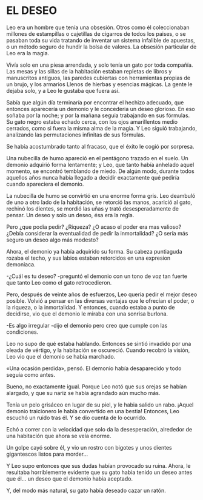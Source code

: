 # EL DESEO

Leo era un hombre que tenía una obsesión. Otros como él coleccionaban millones de estampillas o cajetillas de cigarros de todos los paises, o se pasaban toda su vida tratando de inventar un sistema infalible de apuestas, o un método seguro de hundir la bolsa de valores. La obsesión particular de Leo era la magia.

Vivía solo en una piesa arrendada, y solo tenía un gato por toda compañía. Las mesas y las sillas de la habitación estaban repletas de libros y manuscritos antiguos, las paredes cubiertas con herramientas propias de un brujo, y los armarios Llenos de hierbas y esencias mágicas. La gente le dejaba solo, y a Leo le gustaba que fuera así.

Sabía que algún día terminaría por encontrar el hechizo adecuado, que entonces aparecería un demonio y le concederia un deseo glorioso. En eso soñaba por la noche; y por la mañana seguia trabajando en sus fórmulas. Su gato negro estaba echado cerca, con los ojos amarillentos medio cerrados, como si fuera la misma alma de la magia. Y Leo siguió trabajando, analizando las permutaciones infinitas de sus fórmulas.

Se había acostumbrado tanto al fracaso, que el éxito le cogió por sorpresa.

Una nubecilla de humo apareció en el pentágono trazado en el suelo. Un demonio adquirió forma lentamente; y Leo, que tanto había anhelado aquel momento, se encontró temblando de miedo. De algún modo, durante todos aquellos años nunca había llegado a decidir exactamente qué pediría cuando apareciera el demonio.

La nubecilla de humo se convirtió en una enorme forma gris. Leo deambuló de uno a otro lado de la habitación, se retorció las manos, acarició al gato, rechinó los dientes, se mordió las uñas y trató desesperadamente de pensar. Un deseo y solo un deseo, ésa era la regla.

Pero ¿que podía pedir? ¿Riqueza? ¿O acaso el poder era mas valioso? ¿Debía considerar la eventualidad de pedir la inmortalidad? ¿O sería más seguro un deseo algo más modesto?

Ahora, el demonio ya había adquirido su forma. Su cabeza puntiaguda rozaba el techo, y sus labios estaban retorcidos en una expresion demoniaca.

-¿Cuál es tu deseo? -preguntó el demonio con un tono de voz tan fuerte que tanto Leo como el gato retrocedieron.

Pero, después de veinte años de esfuerzos, Leo quería pedir el mejor deseo posible. Volvió a pensar en las diversas ventajas que le ofrecían el poder, o la riqueza, o la inmortalidad. Y entonces, cuando estaba a punto de decidirse, vio que el demonio le miraba con una sonrisa burlona.

-Es algo irregular -dijo el demonio pero creo que cumple con las condiciones.

Leo no supo de qué estaba hablando. Entonces se sintió invadido por una oleada de vértigo, y la habitación se oscureció. Cuando recobró la visión, Leo vio que el demonio se había marchado.

«Una ocasión perdida», pensó. El demonio había desaparecido y todo seguía como antes.

Bueno, no exactamente igual. Porque Leo notó que sus orejas se habían alargado, y que su nariz se había agrandado aún mucho más.

Tenía un pelo grisáceo en lugar de su piel, y le habia salido un rabo. ¡Aquel demonio traicionero le había convertido en una bestia! Entonces, Leo escuchó un ruido tras él. Y se dio cuenta de lo ocurrido.

Echó a correr con la velocidad que solo da la desesperación, alrededor de una habitación que ahora se veía enorme.

Un golpe cayó sobre él, y vio un rostro con bigotes y unos dientes gigantescos listos para morder...

Y Leo supo entonces que sus dudas habían provocado su ruina. Ahora, le resultaba horriblemente evidente que su gato habia tenido un deseo antes que él... un deseo que el demonio habia aceptado.

Y, del modo más natural, su gato había deseado cazar un ratón.
